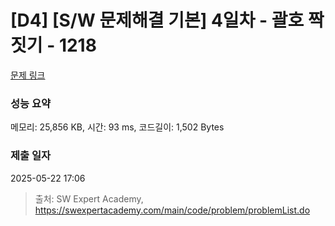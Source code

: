 # [D4] [S/W 문제해결 기본] 4일차 - 괄호 짝짓기 - 1218 

[문제 링크](https://swexpertacademy.com/main/code/problem/problemDetail.do?contestProbId=AV14eWb6AAkCFAYD) 

### 성능 요약

메모리: 25,856 KB, 시간: 93 ms, 코드길이: 1,502 Bytes

### 제출 일자

2025-05-22 17:06



> 출처: SW Expert Academy, https://swexpertacademy.com/main/code/problem/problemList.do